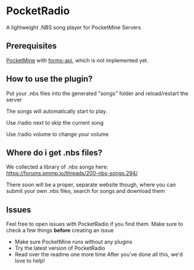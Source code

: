# PocketRadio
A lightweight .NBS song player for PocketMine Servers

## Prerequisites
[PocketMine](https://pmmp.io) with [forms-api](https://github.com/pmmp/PocketMine-MP/pull/1476), which is not implemented yet.

## How to use the plugin?
Put your .nbs files into the generated "songs" folder and reload/restart the server

The songs will automatically start to play.

Use /radio next to skip the current song

Use /radio volume to change your volume

## Where do i get .nbs files?
We collected a library of .nbs songs here: https://forums.pmmp.io/threads/200-nbs-songs.294/

There soon will be a proper, separate website though, where you can submit your own .nbs files, search for songs and download them

## Issues
Feel free to open issues with PocketRadio if you find them.
Make sure to check a few things **before** creating an issue
 - Make sure PocketMine runs without any plugins
 - Try the latest version of PocketRadio
 - Read over the readme one more time
After you've done all this, we'd love to help!
